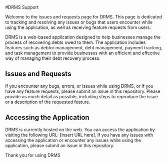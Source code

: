 #DRMS Support

Welcome to the issues and requests page for DRMS. This page is dedicated to tracking and resolving any issues or bugs that users encounter while using the application, as well as receiving feature requests from users.

DRMS is a web-based application designed to help businesses manage the process of recovering debts owed to them. The application includes features such as debtor management, debt management, payment tracking, and task management to provide businesses with an efficient and effective way of managing their debt recovery process.

## Issues and Requests

If you encounter any bugs, errors, or issues while using DRMS, or if you have any feature requests, please submit an issue in this repository. Please provide as much detail as possible, including steps to reproduce the issue or a description of the requested feature.

## Accessing the Application

DRMS is currently hosted on the web. You can access the application by visiting the following URL: [insert URL here]. If you have any issues with accessing the application or encounter any issues while using the application, please submit an issue in this repository.

Thank you for using DRMS

